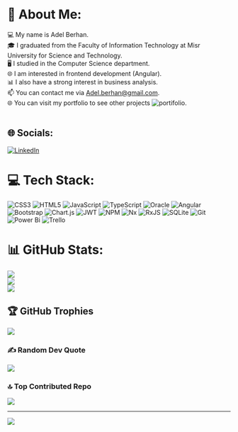# 💫 About Me:
💻 My name is Adel Berhan.<br>
🎓 I graduated from the Faculty of Information Technology at Misr University for Science and Technology.<br>
🖥️ I studied in the Computer Science department.<br>
🌐 I am interested in frontend development (Angular).<br>
📊 I also have a strong interest in business analysis.<br>
📫 You can contact me via Adel.berhan@gmail.com.<br>
🌐 You can visit my portfolio to see other projects ![portifolio](https://adel-berhan-portfolio.netlify.app/).<br><br>


## 🌐 Socials:
[![LinkedIn](https://img.shields.io/badge/LinkedIn-%230077B5.svg?logo=linkedin&logoColor=white)](https://linkedin.com/in/https://www.linkedin.com/in/adel-ahmed-2622a6211/) 

# 💻 Tech Stack:
![CSS3](https://img.shields.io/badge/css3-%231572B6.svg?style=plastic&logo=css3&logoColor=white) ![HTML5](https://img.shields.io/badge/html5-%23E34F26.svg?style=plastic&logo=html5&logoColor=white) ![JavaScript](https://img.shields.io/badge/javascript-%23323330.svg?style=plastic&logo=javascript&logoColor=%23F7DF1E) ![TypeScript](https://img.shields.io/badge/typescript-%23007ACC.svg?style=plastic&logo=typescript&logoColor=white) ![Oracle](https://img.shields.io/badge/Oracle-F80000?style=plastic&logo=oracle&logoColor=white) ![Angular](https://img.shields.io/badge/angular-%23DD0031.svg?style=plastic&logo=angular&logoColor=white) ![Bootstrap](https://img.shields.io/badge/bootstrap-%238511FA.svg?style=plastic&logo=bootstrap&logoColor=white) ![Chart.js](https://img.shields.io/badge/chart.js-F5788D.svg?style=plastic&logo=chart.js&logoColor=white) ![JWT](https://img.shields.io/badge/JWT-black?style=plastic&logo=JSON%20web%20tokens) ![NPM](https://img.shields.io/badge/NPM-%23CB3837.svg?style=plastic&logo=npm&logoColor=white) ![Nx](https://img.shields.io/badge/nx-143055?style=plastic&logo=nx&logoColor=white) ![RxJS](https://img.shields.io/badge/rxjs-%23B7178C.svg?style=plastic&logo=reactivex&logoColor=white) ![SQLite](https://img.shields.io/badge/sqlite-%2307405e.svg?style=plastic&logo=sqlite&logoColor=white) ![Git](https://img.shields.io/badge/git-%23F05033.svg?style=plastic&logo=git&logoColor=white) ![Power Bi](https://img.shields.io/badge/power_bi-F2C811?style=plastic&logo=powerbi&logoColor=black) ![Trello](https://img.shields.io/badge/Trello-%23026AA7.svg?style=plastic&logo=Trello&logoColor=white)
# 📊 GitHub Stats:
![](https://github-readme-stats.vercel.app/api?username=Adelberhan&theme=dark&hide_border=true&include_all_commits=true&count_private=true)<br/>
![](https://github-readme-streak-stats.herokuapp.com/?user=Adelberhan&theme=dark&hide_border=true)<br/>
![](https://github-readme-stats.vercel.app/api/top-langs/?username=Adelberhan&theme=dark&hide_border=true&include_all_commits=true&count_private=true&layout=compact)

## 🏆 GitHub Trophies
![](https://github-profile-trophy.vercel.app/?username=Adelberhan&theme=radical&no-frame=false&no-bg=true&margin-w=4)

### ✍️ Random Dev Quote
![](https://quotes-github-readme.vercel.app/api?type=horizontal&theme=merko)

### 🔝 Top Contributed Repo
![](https://github-contributor-stats.vercel.app/api?username=Adelberhan&limit=5&theme=dark&combine_all_yearly_contributions=true)

---
[![](https://visitcount.itsvg.in/api?id=Adelberhan&icon=2&color=4)](https://visitcount.itsvg.in)

<!-- Proudly created with GPRM ( https://gprm.itsvg.in ) -->
